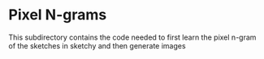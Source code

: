 # Pixel N-grams

This subdirectory contains the code needed to first learn the pixel n-gram of the sketches in sketchy and then generate images
